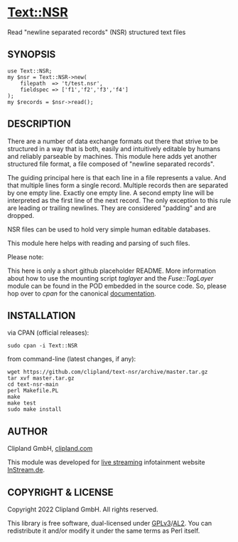 [Text::NSR](https://metacpan.org/pod/Text::NSR)
==========

Read "newline separated records" (NSR) structured text files

## SYNOPSIS

	use Text::NSR;
	my $nsr = Text::NSR->new(
		filepath  => 't/test.nsr',
		fieldspec => ['f1','f2','f3','f4']
	);
	my $records = $nsr->read();

## DESCRIPTION

There are a number of data exchange formats out there that strive to be structured in a way that is both,
easily and intuitively editable by humans and reliably parseable by machines. This module here adds yet another
structured file format, a file composed of "newline separated records".

The guiding principal here is that each line in a file represents a value. And that multiple lines form a
single record. Multiple records then are separated by one empty line. Exactly one empty line. A second empty
line will be interpreted as the first line of the next record. The only exception to this rule are leading or
trailing newlines. They are considered "padding" and are dropped.

NSR files can be used to hold very simple human editable databases.

This module here helps with reading and parsing of such files.

Please note:

This here is only a short github placeholder README. More information about
how to use the mounting script _taglayer_ and the _Fuse::TagLayer_ module can be found
in the POD embedded in the source code. So, please hop over to _cpan_ for the canonical
[documentation](https://metacpan.org/pod/Text::NSR).

## INSTALLATION

via CPAN (official releases):

    sudo cpan -i Text::NSR

from command-line (latest changes, if any):

    wget https://github.com/clipland/text-nsr/archive/master.tar.gz
    tar xvf master.tar.gz
    cd text-nsr-main
    perl Makefile.PL
    make
    make test
    sudo make install

## AUTHOR

Clipland GmbH, [clipland.com](https://www.clipland.com/)

This module was developed for [live streaming](https://instream.de/) infotainment website [InStream.de](https://instream.de/).

## COPYRIGHT & LICENSE

Copyright 2022 Clipland GmbH. All rights reserved.

This library is free software, dual-licensed under [GPLv3](http://www.gnu.org/licenses/gpl)/[AL2](http://opensource.org/licenses/Artistic-2.0).
You can redistribute it and/or modify it under the same terms as Perl itself.
